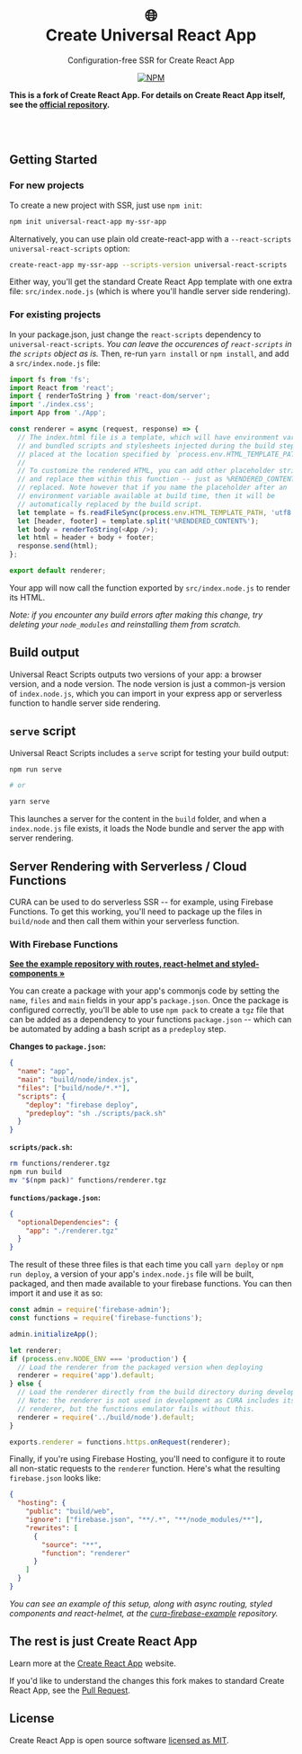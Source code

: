 <h1 align="center">
  🌐
  <br>
  Create Universal React App
</h1>

<p align="center">
  Configuration-free SSR for Create React App
</p>

<p align="center">
  <a href="https://www.npmjs.com/package/create-universal-react-app"><img alt="NPM" src="https://img.shields.io/npm/v/create-universal-react-app.svg"></a>
</p>

**This is a fork of Create React App. For details on Create React App itself, see the [official repository](https://github.com/facebook/create-react-app/).**

<br>
<br>

## Getting Started

### For new projects

To create a new project with SSR, just use `npm init`:

```bash
npm init universal-react-app my-ssr-app
```

Alternatively, you can use plain old create-react-app with a `--react-scripts universal-react-scripts` option:

```bash
create-react-app my-ssr-app --scripts-version universal-react-scripts
```

Either way, you'll get the standard Create React App template with one extra file: `src/index.node.js` (which is where you'll handle server side rendering).

### For existing projects

In your package.json, just change the `react-scripts` dependency to `universal-react-scripts`. _You can leave the occurences of `react-scripts` in the `scripts` object as is._ Then, re-run `yarn install` or `npm install`, and add a `src/index.node.js` file:

```js
import fs from 'fs';
import React from 'react';
import { renderToString } from 'react-dom/server';
import './index.css';
import App from './App';

const renderer = async (request, response) => {
  // The index.html file is a template, which will have environment variables
  // and bundled scripts and stylesheets injected during the build step, and
  // placed at the location specified by `process.env.HTML_TEMPLATE_PATH`.
  //
  // To customize the rendered HTML, you can add other placeholder strings,
  // and replace them within this function -- just as %RENDERED_CONTENT% is
  // replaced. Note however that if you name the placeholder after an
  // environment variable available at build time, then it will be
  // automatically replaced by the build script.
  let template = fs.readFileSync(process.env.HTML_TEMPLATE_PATH, 'utf8');
  let [header, footer] = template.split('%RENDERED_CONTENT%');
  let body = renderToString(<App />);
  let html = header + body + footer;
  response.send(html);
};

export default renderer;
```

Your app will now call the function exported by `src/index.node.js` to render its HTML.

_Note: if you encounter any build errors after making this change, try deleting your `node_modules` and reinstalling them from scratch._

## Build output

Universal React Scripts outputs two versions of your app: a browser version, and a node version. The node version is just a common-js version of `index.node.js`, which you can import in your express app or serverless function to handle server side rendering.

## `serve` script

Universal React Scripts includes a `serve` script for testing your build output:

```bash
npm run serve

# or

yarn serve
```

This launches a server for the content in the `build` folder, and when a `index.node.js` file exists, it loads the Node bundle and server the app with server rendering.

## Server Rendering with Serverless / Cloud Functions

CURA can be used to do serverless SSR -- for example, using Firebase Functions. To get this working, you'll need to package up the files in `build/node` and then call them within your serverless function.

### With Firebase Functions

**[See the example repository with routes, react-helmet and styled-components &raquo;](https://github.com/jamesknelson/cura-firebase-example)**

You can create a package with your app's commonjs code by setting the `name`, `files` and `main` fields in your app's `package.json`. Once the package is configured correctly, you'll be able to use `npm pack` to create a `tgz` file that can be added as a dependency to your functions `package.json` -- which can be automated by adding a bash script as a `predeploy` step.

**Changes to `package.json`:**

```json
{
  "name": "app",
  "main": "build/node/index.js",
  "files": ["build/node/*.*"],
  "scripts": {
    "deploy": "firebase deploy",
    "predeploy": "sh ./scripts/pack.sh"
  }
}
```

**`scripts/pack.sh`:**

```bash
rm functions/renderer.tgz
npm run build
mv "$(npm pack)" functions/renderer.tgz
```

**`functions/package.json`:**

```json
{
  "optionalDependencies": {
    "app": "./renderer.tgz"
  }
}
```

The result of these three files is that each time you call `yarn deploy` or `npm run deploy`, a version of your app's `index.node.js` file will be built, packaged, and then made available to your firebase functions. You can then import it and use it as so:

```js
const admin = require('firebase-admin');
const functions = require('firebase-functions');

admin.initializeApp();

let renderer;
if (process.env.NODE_ENV === 'production') {
  // Load the renderer from the packaged version when deploying
  renderer = require('app').default;
} else {
  // Load the renderer directly from the build directory during development.
  // Note: the renderer is not used in development as CURA includes its own
  // renderer, but the functions emulator fails without this.
  renderer = require('../build/node').default;
}

exports.renderer = functions.https.onRequest(renderer);
```

Finally, if you're using Firebase Hosting, you'll need to configure it to route all non-static requests to the `renderer` function. Here's what the resulting `firebase.json` looks like:

```json
{
  "hosting": {
    "public": "build/web",
    "ignore": ["firebase.json", "**/.*", "**/node_modules/**"],
    "rewrites": [
      {
        "source": "**",
        "function": "renderer"
      }
    ]
  }
}
```

_You can see an example of this setup, along with async routing, styled components and react-helmet, at the [cura-firebase-example](https://github.com/jamesknelson/cura-firebase-example) repository._

## The rest is just Create React App

Learn more at the [Create React App](https://facebook.github.io/create-react-app/) website.

If you'd like to understand the changes this fork makes to standard Create React App, see the [Pull Request](https://github.com/facebook/create-react-app/pull/6747).

## License

Create React App is open source software [licensed as MIT](https://github.com/facebook/create-react-app/blob/master/LICENSE).
